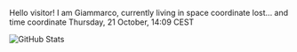Hello visitor! I am Giammarco, currently living in space coordinate lost... and time coordinate Thursday, 21 October, 14:09 CEST

![GitHub Stats](https://github-readme-stats.vercel.app/api?username=grcasanova)
